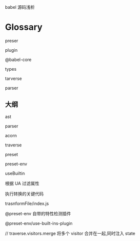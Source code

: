 

babel 源码浅析



# Glossary



preser

plugin

@babel-core

types

tarverse

parser









## 大纲

ast

parser

acorn

traverse



preset



preset-env



useBuiltin

根据 UA 过滤属性





执行转换的关键代码

trasnformFile/index.js 



@preset-env 自带的特性检测插件

@preset-env/use-built-ins-plugin



// traverse.visitors.merge 将多个 visitor 合并在一起,同时注入 state
